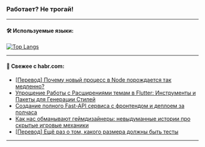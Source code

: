 ### Работает? Не трогай!

---
<!--
#### 🛠️ Technical stack:

![Java](https://img.shields.io/badge/Java-informational?logo=Oracle&style=flat&logoColor=white&color=FF4500)
![Kotlin](https://img.shields.io/badge/Kotlin-informational?logo=Kotlin&style=flat&logoColor=white&color=774D97)
![TS](https://img.shields.io/badge/TypeScript-informational?logo=typeScript&style=flat&logoColor=black&color=017acc)
![Python](https://img.shields.io/badge/Python-informational?logo=Python&style=flat&logoColor=black&color=ffdd54) <br>
![Spring](https://img.shields.io/badge/Spring-informational?logo=Spring&style=flat&logoColor=white&color=6DB33F) 
![SpringBoot](https://img.shields.io/badge/SpringBoot-informational?logo=SpringBoot&style=flat&logoColor=white&color=6DB33F)
![Nest](https://img.shields.io/badge/NestJS-informational?logo=NestJS&style=flat&logoColor=white&color=E0234E) 
![NodeJS](https://img.shields.io/badge/NodeJS-informational?logo=node.js&style=flat&logoColor=white&color=70A760)<br>
![PostgreSQL](https://img.shields.io/badge/PostgreSQL-informational?logo=PostgreSQL&style=flat&logoColor=white&color=DAA520)
![MongoDB](https://img.shields.io/badge/MongoDB-informational?logo=MongoDB&style=flat&logoColor=white&color=870000)
![Apache](https://img.shields.io/badge/Apache-informational?logo=apache&style=flat&logoColor=white&color=f74e28)

___ 
-->

#### 🛠️ Используемые языки:

[![Top Langs](https://github-readme-stats-u2qms2cxw-advtsettinggmailcoms-projects.vercel.app/api/top-langs/?username=zloylis&langs_count=10&hide_title=true&title_color=e6edf3&size_weight=0.5&count_weight=0.5&layout=compact&hide_progress=true&hide_border=true&theme=dracula)](https://github.com/zloylis)

<!---


####  :octocat:&nbsp;&nbsp; Статистика:

![GitHub stats](https://github-readme-stats-u2qms2cxw-advtsettinggmailcoms-projects.vercel.app/api?username=zloylis&show_icons=true&hide_border=true&theme=dracula&title_color=e6edf3&include_all_commits=true&count_private=true&hide_rank=false&hide_title=true&rank_icon=github)
-->
---

#### 💬 Свежее с habr.com:

<!-- BLOG-POST-LIST:START -->
- [[Перевод] Почему новый процесс в Node порождается так медленно?](https://habr.com/ru/articles/833628/?utm_source=habrahabr&utm_medium=rss&utm_campaign=833628)
- [Упрощение Работы с Расширениями темам в Flutter: Инструменты и Пакеты для Генерации Стилей](https://habr.com/ru/articles/833626/?utm_source=habrahabr&utm_medium=rss&utm_campaign=833626)
- [Создание полного Fast-API сервиса с фронтендом и деплоем за полчаса](https://habr.com/ru/companies/amvera/articles/833588/?utm_source=habrahabr&utm_medium=rss&utm_campaign=833588)
- [Как нас обманывают геймдизайнеры: невыдуманные истории про скрытые игровые механики](https://habr.com/ru/articles/833552/?utm_source=habrahabr&utm_medium=rss&utm_campaign=833552)
- [[Перевод] Ещё раз о том, какого размера должны быть тесты](https://habr.com/ru/companies/timeweb/articles/833548/?utm_source=habrahabr&utm_medium=rss&utm_campaign=833548)
<!-- BLOG-POST-LIST:END -->

---
